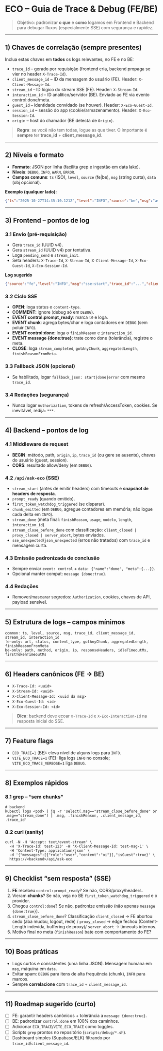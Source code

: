 # ECO – Guia de Trace & Debug (FE/BE)

> Objetivo: padronizar **o que** e **como** logamos em Frontend e Backend para debugar fluxos (especialmente SSE) com segurança e rapidez.

---

## 1) Chaves de correlação (sempre presentes)

Inclua estas chaves em **todos** os logs relevantes, no FE e no BE:

* `trace_id` – gerado por requisição (frontend cria, backend propaga se vier no header `X-Trace-Id`).
* `client_message_id` – ID da mensagem do usuário (FE). Header: `X-Client-Message-Id`.
* `stream_id` – ID lógico do stream SSE (FE). Header: `X-Stream-Id`.
* `interaction_id` – ID analítico/servidor (BE). Enviado ao FE via evento control:done/meta.
* `guest_id` – identidade convidado (se houver). Header: `X-Eco-Guest-Id`.
* `session_id` – sessão do app (cookie/armazenamento). Header: `X-Eco-Session-Id`.
* `origin` – host do chamador (BE detecta de `Origin`).

> **Regra**: se você não tem todas, logue as que tiver. O importante é **sempre** ter **trace_id** + **client_message_id**.

---

## 2) Níveis e formato

* **Formato**: JSON por linha (facilita grep e ingestão em data lake).
* **Níveis**: `DEBUG`, `INFO`, `WARN`, `ERROR`.
* **Campos comuns**: `ts` (ISO), `level`, `source` (fe|be), `msg` (string curta), `data` (obj opcional).

**Exemplo (qualquer lado):**

```json
{"ts":"2025-10-27T14:35:10.121Z","level":"INFO","source":"be","msg":"ask-eco stream_start","trace_id":"af3b...","client_message_id":"123...","stream_id":"s-77","interaction_id":null,"origin":"https://ecofrontend...","data":{"idleTimeoutMs":55000,"firstTokenTimeoutMs":35000}}
```

---

## 3) Frontend – pontos de log

### 3.1 Envio (pré-requisição)

* Gera `trace_id` (UUID v4).
* Gera `stream_id` (UUID v4) por tentativa.
* Loga `pending_send` e `stream_init`.
* Seta headers: `X-Trace-Id`, `X-Stream-Id`, `X-Client-Message-Id`, `X-Eco-Guest-Id`, `X-Eco-Session-Id`.

**Log sugerido**

```json
{"source":"fe","level":"INFO","msg":"sse:start","trace_id":"...","client_message_id":"...","stream_id":"...","url":"https://.../api/ask-eco","accept":"text/event-stream"}
```

### 3.2 Ciclo SSE

* **OPEN**: loga status e `content-type`.
* **COMMENT**: ignore (debug só em `DEBUG`).
* **EVENT control:prompt_ready**: marca `t0` e loga.
* **EVENT chunk**: agrega bytes/char e loga contadores em `DEBUG` (sem poluir `INFO`).
* **EVENT control:done**: loga o `finishReason` e `interaction_id`.
* **EVENT message {done:true}**: trate como done (tolerância), registre o meta.
* **CLOSE**: loga `stream_completed`, `gotAnyChunk`, `aggregatedLength`, `finishReasonFromMeta`.

### 3.3 Fallback JSON (opcional)

* Se habilitado, logar `fallback_json: start|done|error` com mesmo `trace_id`.

### 3.4 Redações (segurança)

* Nunca logar `Authorization`, tokens de refresh/AccessToken, cookies. Se inevitável, redija: `***`.

---

## 4) Backend – pontos de log

### 4.1 Middleware de request

* **BEGIN**: método, path, `origin`, `ip`, `trace_id` (ou gere se ausente), chaves do usuário (guest, session).
* **CORS**: resultado allow/deny (em `DEBUG`).

### 4.2 `/api/ask-eco` (SSE)

* `stream_start` (antes de emitir headers) com timeouts e **snapshot de headers de resposta**.
* `prompt_ready` (quando emitido).
* `first_token_watchdog_triggered` (se disparar).
* `chunk_emitted` (em `DEBUG`, agregue contadores em memória; não logue cada delta em `INFO`).
* `stream_done` (meta final: `finishReason`, `usage`, `modelo`, `length`, `interaction_id`).
* `stream_close_before_done` com classificação: `client_closed | proxy_closed | server_abort`, bytes enviados.
* `sse_unexpected`/`json_unexpected` (erros não tratados) com `trace_id` e mensagem curta.

### 4.3 Emissão padronizada de conclusão

* Sempre enviar `event: control` + `data: {"name":"done", "meta":{...}}`.
* Opcional manter compat: `message {done:true}`.

### 4.4 Redações

* Remover/mascarar segredos: `Authorization`, cookies, chaves de API, payload sensível.

---

## 5) Estrutura de logs – campos mínimos

```
common: ts, level, source, msg, trace_id, client_message_id, stream_id, interaction_id
fe-only: url, status, content_type, gotAnyChunk, aggregatedLength, finishReasonFromMeta
be-only: path, method, origin, ip, responseHeaders, idleTimeoutMs, firstTokenTimeoutMs
```

---

## 6) Headers canônicos (FE → BE)

* `X-Trace-Id: <uuid>`
* `X-Stream-Id: <uuid>`
* `X-Client-Message-Id: <uuid da msg>`
* `X-Eco-Guest-Id: <id>`
* `X-Eco-Session-Id: <id>`

> **Dica**: backend deve ecoar `X-Trace-Id` e `X-Eco-Interaction-Id` na resposta inicial do SSE.

---

## 7) Feature flags

* `ECO_TRACE=1` (BE): eleva nível de alguns logs para `INFO`.
* `VITE_ECO_TRACE=1` (FE): liga logs `INFO` no console; `VITE_ECO_TRACE_VERBOSE=1` liga `DEBUG`.

---

## 8) Exemplos rápidos

### 8.1 grep – “sem chunks”

```
# backend
kubectl logs <pod> | jq -r 'select(.msg=="stream_close_before_done" or .msg=="stream_done") | .msg, .finishReason, .client_message_id, .trace_id'
```

### 8.2 curl (sanity)

```
curl -N -H 'Accept: text/event-stream' \
  -H 'X-Trace-Id: test-123' -H 'X-Client-Message-Id: test-msg-1' \
  -H 'Content-Type: application/json' \
  -d '{"messages":[{"role":"user","content":"oi"}],"isGuest":true}' \
  https://<backend>/api/ask-eco
```

---

## 9) Checklist “sem resposta” (SSE)

1. **FE** recebeu `control:prompt_ready`? Se não, CORS/proxy/headers.
2. Vieram **chunks**? Se não, veja no BE `first_token_watchdog_triggered` e o provider.
3. Chegou `control:done`? Se não, padronize emissão (não apenas `message {done:true}`).
4. `stream_close_before_done`? Classificação `client_closed` → FE abortou cedo (aba mudou, logout, rede) / `proxy_closed` → edge fechou (Content-Length indevida, buffering de proxy)/ `server_abort` → timeouts internos.
5. Motivo final no meta (`finishReason`) bate com comportamento do FE?

---

## 10) Boas práticas

* Logs curtos e consistentes (uma linha JSON). Mensagem humana em `msg`, máquina em `data`.
* Evitar spam: `DEBUG` para itens de alta frequência (chunk), `INFO` para marcos.
* Sempre **correlacione** com `trace_id` + `client_message_id`.

---

## 11) Roadmap sugerido (curto)

* [ ] FE: garantir headers canônicos + tolerância a `message {done:true}`.
* [ ] BE: padronizar `control:done` em 100% dos caminhos.
* [ ] Adicionar `ECO_TRACE`/`VITE_ECO_TRACE` como toggles.
* [ ] Scripts `grep` prontos no repositório (`scripts/debug/*.sh`).
* [ ] Dashboard simples (Supabase/ELK) filtrando por `trace_id`/`client_message_id`.
